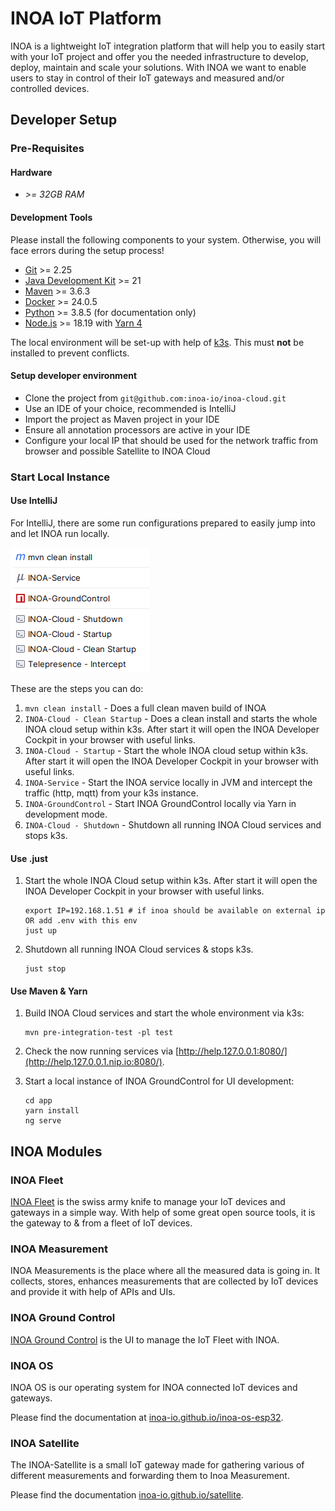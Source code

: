 # INOA IoT Platform

INOA is a lightweight IoT integration platform that
will help you to easily start with your IoT project and offer you the needed infrastructure to develop, deploy, maintain
and scale your solutions. With INOA we want to enable users to stay in control of their IoT gateways and measured and/or
controlled devices.

## Developer Setup

### Pre-Requisites

#### Hardware

* *>= 32GB RAM*

#### Development Tools

Please install the following components to your system. Otherwise, you will face errors during the setup process!

* [Git](https://git-scm.com/) >= 2.25
* [Java Development Kit](https://openjdk.org/install/) >= 21
* [Maven](https://maven.apache.org/) >= 3.6.3
* [Docker](https://www.docker.com/) >= 24.0.5
* [Python](https://www.python.org/) >= 3.8.5 (for documentation only)
* [Node.js](https://nodejs.org/en/download/package-manager) >= 18.19 with [Yarn 4](https://yarnpkg.com/getting-started/install)

The local environment will be set-up with help of [k3s](https://k3s.io/). This must **not** be installed to prevent conflicts.

#### Setup developer environment

* Clone the project from `git@github.com:inoa-io/inoa-cloud.git`
* Use an IDE of your choice, recommended is IntelliJ
* Import the project as Maven project in your IDE
* Ensure all annotation processors are active in your IDE
* Configure your local IP that should be used for the network traffic from browser and possible Satellite to INOA Cloud

### Start Local Instance

#### Use IntelliJ

For IntelliJ, there are some run configurations prepared to easily jump into and let INOA run locally.

![intellij-run](docs/assets/intellij-run.png)

These are the steps you can do:

1. `mvn clean install` - Does a full clean maven build of INOA
2. `INOA-Cloud - Clean Startup` - Does a clean install and starts the whole INOA cloud setup within k3s. After start it will open the INOA Developer Cockpit in your browser with useful links.
3. `INOA-Cloud - Startup` - Start the whole INOA cloud setup within k3s. After start it will open the INOA Developer Cockpit in your browser with useful links.
4. `INOA-Service` - Start the INOA service locally in JVM and intercept the traffic (http, mqtt) from your k3s instance.
5. `INOA-GroundControl` - Start INOA GroundControl locally via Yarn in development mode.
6. `INOA-Cloud - Shutdown` - Shutdown all running INOA Cloud services and stops k3s.

#### Use .just

1. Start the whole INOA Cloud setup within k3s. After start it will open the INOA Developer Cockpit in your browser with useful links.

   ```shell
   export IP=192.168.1.51 # if inoa should be available on external ip OR add .env with this env
   just up
   ```

2. Shutdown all running INOA Cloud services & stops k3s.

   ```shell
   just stop
   ```

#### Use Maven & Yarn

1. Build INOA Cloud services and start the whole environment via k3s:

   ```shell
   mvn pre-integration-test -pl test
   ```

2. Check the now running services via [http://help.127.0.0.1:8080/](http://help.127.0.0.1.nip.io:8080/).
3. Start a local instance of INOA GroundControl for UI development:

   ```shell
   cd app
   yarn install
   ng serve
   ```

## INOA Modules

### INOA Fleet

[INOA Fleet](service/README.md) is the swiss army knife to manage your IoT devices and gateways in a simple way. With help of some great open
source tools, it is the gateway to & from a fleet of IoT devices.

### INOA Measurement

INOA Measurements is the place where all the measured data is going in. It collects, stores, enhances measurements that
are collected by IoT devices and provide it with help of APIs and UIs.

### INOA Ground Control

[INOA Ground Control](app/README.md) is the UI to manage the IoT Fleet with INOA.

### INOA OS

INOA OS is our operating system for INOA connected IoT devices and gateways.

Please find the documentation at [inoa-io.github.io/inoa-os-esp32](https://inoa-io.github.io/inoa-os-esp32/).

### INOA Satellite

The INOA-Satellite is a small IoT gateway made for gathering various of different measurements and forwarding them to Inoa
Measurement.

Please find the documentation [inoa-io.github.io/satellite](https://inoa-io.github.io/satellite/).
